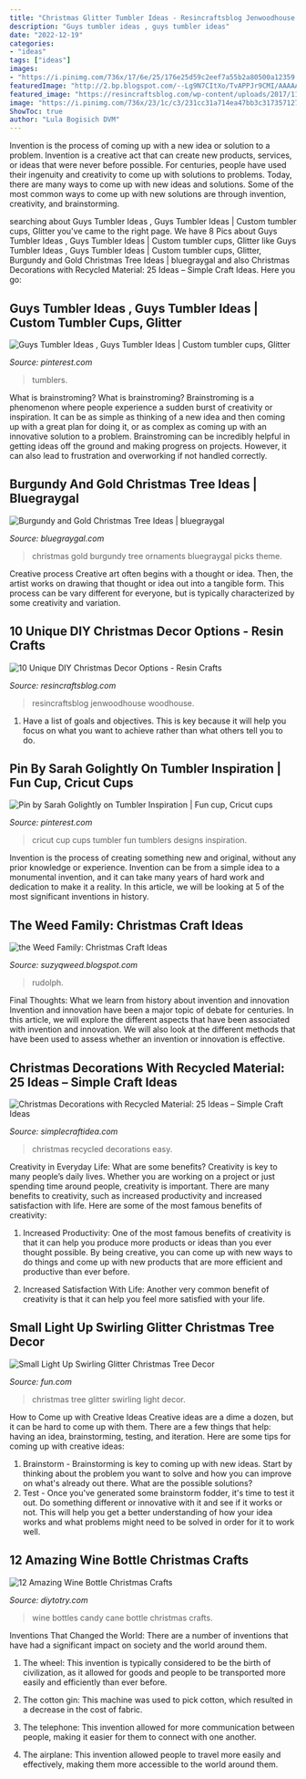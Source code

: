```yaml
---
title: "Christmas Glitter Tumbler Ideas - Resincraftsblog Jenwoodhouse Woodhouse"
description: "Guys tumbler ideas , guys tumbler ideas"
date: "2022-12-19"
categories:
- "ideas"
tags: ["ideas"]
images:
- "https://i.pinimg.com/736x/17/6e/25/176e25d59c2eef7a55b2a80500a12359.jpg"
featuredImage: "http://2.bp.blogspot.com/--Lg9N7CItXo/TvAPPJr9CMI/AAAAAAAAFdc/M88Q71FFRD8/s1600/072.JPG"
featured_image: "https://resincraftsblog.com/wp-content/uploads/2017/11/stocking-holder-box-8-4.jpg"
image: "https://i.pinimg.com/736x/23/1c/c3/231cc31a714ea47bb3c317357127b556.jpg"
ShowToc: true
author: "Lula Bogisich DVM"
---
```



Invention is the process of coming up with a new idea or solution to a problem. Invention is a creative act that can create new products, services, or ideas that were never before possible. For centuries, people have used their ingenuity and creativity to come up with solutions to problems. Today, there are many ways to come up with new ideas and solutions. Some of the most common ways to come up with new solutions are through invention, creativity, and brainstorming.

	

		
searching about Guys Tumbler Ideas , Guys Tumbler Ideas | Custom tumbler cups, Glitter you've came to the right page. We have 8 Pics about Guys Tumbler Ideas , Guys Tumbler Ideas | Custom tumbler cups, Glitter like Guys Tumbler Ideas , Guys Tumbler Ideas | Custom tumbler cups, Glitter, Burgundy and Gold Christmas Tree Ideas | bluegraygal and also Christmas Decorations with Recycled Material: 25 Ideas – Simple Craft Ideas. Here you go:
		
    
## Guys Tumbler Ideas , Guys Tumbler Ideas | Custom Tumbler Cups, Glitter

<img loading=lazy src="https://i.pinimg.com/736x/17/6e/25/176e25d59c2eef7a55b2a80500a12359.jpg" onerror="this.onerror=null;this.src='https://tse4.mm.bing.net/th?id=OIP.iFd05-QJSWQJGvKcbkSZ4QHaNK&amp;pid=15.1';" alt="Guys Tumbler Ideas , Guys Tumbler Ideas | Custom tumbler cups, Glitter">

_Source: pinterest.com_

>tumblers. 

	

What is brainstroming?
What is brainstroming? Brainstroming is a phenomenon where people experience a sudden burst of creativity or inspiration. It can be as simple as thinking of a new idea and then coming up with a great plan for doing it, or as complex as coming up with an innovative solution to a problem. Brainstroming can be incredibly helpful in getting ideas off the ground and making progress on projects. However, it can also lead to frustration and overworking if not handled correctly.

    
## Burgundy And Gold Christmas Tree Ideas | Bluegraygal

<img loading=lazy src="https://i2.wp.com/www.bluegraygal.com/wp-content/uploads/2017/11/Christmas1017_BGG-391.jpg?resize=1440%2C2160&amp;ssl=1" onerror="this.onerror=null;this.src='https://tse3.mm.bing.net/th?id=OIP.G01uD10ZeU03Aak2UOVA0gHaLH&amp;pid=15.1';" alt="Burgundy and Gold Christmas Tree Ideas | bluegraygal">

_Source: bluegraygal.com_

>christmas gold burgundy tree ornaments bluegraygal picks theme. 

	

Creative process
Creative art often begins with a thought or idea. Then, the artist works on drawing that thought or idea out into a tangible form. This process can be vary different for everyone, but is typically characterized by some creativity and variation.

    
## 10 Unique DIY Christmas Decor Options - Resin Crafts

<img loading=lazy src="https://resincraftsblog.com/wp-content/uploads/2017/11/stocking-holder-box-8-4.jpg" onerror="this.onerror=null;this.src='https://tse2.mm.bing.net/th?id=OIP.pEAu57Jl8SVXJNQsf3cV6wHaLH&amp;pid=15.1';" alt="10 Unique DIY Christmas Decor Options - Resin Crafts">

_Source: resincraftsblog.com_

>resincraftsblog jenwoodhouse woodhouse. 

	

1. Have a list of goals and objectives. This is key because it will help you focus on what you want to achieve rather than what others tell you to do.

    
## Pin By Sarah Golightly On Tumbler Inspiration | Fun Cup, Cricut Cups

<img loading=lazy src="https://i.pinimg.com/736x/23/1c/c3/231cc31a714ea47bb3c317357127b556.jpg" onerror="this.onerror=null;this.src='https://tse4.mm.bing.net/th?id=OIP.6c6XIMpyfDGtC1ARosPtfgHaNL&amp;pid=15.1';" alt="Pin by Sarah Golightly on Tumbler Inspiration | Fun cup, Cricut cups">

_Source: pinterest.com_

>cricut cup cups tumbler fun tumblers designs inspiration. 

	

Invention is the process of creating something new and original, without any prior knowledge or experience. Invention can be from a simple idea to a monumental invention, and it can take many years of hard work and dedication to make it a reality. In this article, we will be looking at 5 of the most significant inventions in history.

    
## The Weed Family: Christmas Craft Ideas

<img loading=lazy src="http://2.bp.blogspot.com/--Lg9N7CItXo/TvAPPJr9CMI/AAAAAAAAFdc/M88Q71FFRD8/s1600/072.JPG" onerror="this.onerror=null;this.src='https://tse3.mm.bing.net/th?id=OIP.5A1RWL7l3ZoFG1rqCkHLggHaLG&amp;pid=15.1';" alt="the Weed Family: Christmas Craft Ideas">

_Source: suzyqweed.blogspot.com_

>rudolph. 

	

Final Thoughts: What we learn from history about invention and innovation
Invention and innovation have been a major topic of debate for centuries. In this article, we will explore the different aspects that have been associated with invention and innovation. We will also look at the different methods that have been used to assess whether an invention or innovation is effective.

    
## Christmas Decorations With Recycled Material: 25 Ideas – Simple Craft Ideas

<img loading=lazy src="https://simplecraftidea.com/wp-content/uploads/2017/12/16.jpg" onerror="this.onerror=null;this.src='https://tse1.mm.bing.net/th?id=OIP.SRBXtryFg2ijcyfbMvM5cAHaKM&amp;pid=15.1';" alt="Christmas Decorations with Recycled Material: 25 Ideas – Simple Craft Ideas">

_Source: simplecraftidea.com_

>christmas recycled decorations easy. 

	

Creativity in Everyday Life: What are some benefits?
Creativity is key to many people’s daily lives. Whether you are working on a project or just spending time around people, creativity is important. There are many benefits to creativity, such as increased productivity and increased satisfaction with life. Here are some of the most famous benefits of creativity: 
1) Increased Productivity: One of the most famous benefits of creativity is that it can help you produce more products or ideas than you ever thought possible. By being creative, you can come up with new ways to do things and come up with new products that are more efficient and productive than ever before. 

2) Increased Satisfaction With Life: Another very common benefit of creativity is that it can help you feel more satisfied with your life.

    
## Small Light Up Swirling Glitter Christmas Tree Decor

<img loading=lazy src="https://images.fun.com/products/61728/2-1-125116/small-christmas-light-up-swirling-glitter-tree-dec-alt-1.jpg" onerror="this.onerror=null;this.src='https://tse3.mm.bing.net/th?id=OIP.fGYpACY54GUPrRaHIK-1OQHaKl&amp;pid=15.1';" alt="Small Light Up Swirling Glitter Christmas Tree Decor">

_Source: fun.com_

>christmas tree glitter swirling light decor. 

	

How to Come up with Creative Ideas
Creative ideas are a dime a dozen, but it can be hard to come up with them. There are a few things that help: having an idea, brainstorming, testing, and iteration. 
Here are some tips for coming up with creative ideas:

1. Brainstorm - Brainstorming is key to coming up with new ideas. Start by thinking about the problem you want to solve and how you can improve on what's already out there. What are the possible solutions? 
2. Test - Once you've generated some brainstorm fodder, it's time to test it out. Do something different or innovative with it and see if it works or not. This will help you get a better understanding of how your idea works and what problems might need to be solved in order for it to work well. 

    
## 12 Amazing Wine Bottle Christmas Crafts

<img loading=lazy src="http://diytotry.com/wp-content/uploads/2015/12/Candy-cane-wine-bottles.jpg" onerror="this.onerror=null;this.src='https://tse1.mm.bing.net/th?id=OIP.J0LgBCv_Bo6SG6hrjTCb3gHaJ3&amp;pid=15.1';" alt="12 Amazing Wine Bottle Christmas Crafts">

_Source: diytotry.com_

>wine bottles candy cane bottle christmas crafts. 

	

Inventions That Changed the World: There are a number of inventions that have had a significant impact on society and the world around them.
1. The wheel: This invention is typically considered to be the birth of civilization, as it allowed for goods and people to be transported more easily and efficiently than ever before.
2. The cotton gin: This machine was used to pick cotton, which resulted in a decrease in the cost of fabric.

3. The telephone: This invention allowed for more communication between people, making it easier for them to connect with one another.

4. The airplane: This invention allowed people to travel more easily and effectively, making them more accessible to the world around them.

